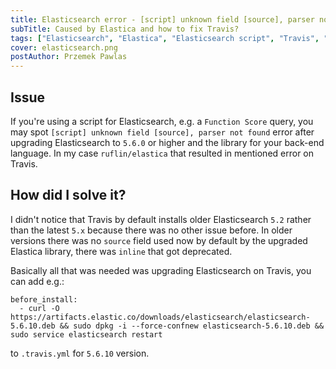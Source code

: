 ```yaml
---
title: Elasticsearch error - [script] unknown field [source], parser not found
subTitle: Caused by Elastica and how to fix Travis?
tags: ["Elasticsearch", "Elastica", "Elasticsearch script", "Travis", "PHP"]
cover: elasticsearch.png
postAuthor: Przemek Pawlas
---
```


## Issue

If you're using a script for Elasticsearch, e.g. a `Function Score` query,
you may spot `[script] unknown field [source], parser not found` error
after upgrading Elasticsearch to `5.6.0` or higher and the library for 
your back-end language. In my case `ruflin/elastica` that resulted in
mentioned error on Travis. 

## How did I solve it?

I didn't notice that Travis by default installs older Elasticsearch `5.2`
rather than the latest `5.x` because there was no other issue before.
In older versions there was no `source` field used now by default by the
upgraded Elastica library, there was `inline` that got deprecated.

Basically all that was needed was upgrading Elasticsearch on Travis, you can add e.g.:
```
before_install:
  - curl -O https://artifacts.elastic.co/downloads/elasticsearch/elasticsearch-5.6.10.deb && sudo dpkg -i --force-confnew elasticsearch-5.6.10.deb && sudo service elasticsearch restart
```
to `.travis.yml` for `5.6.10` version.
